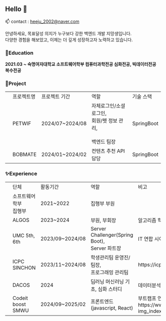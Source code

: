 ## Hello 👋
<!--
**hwnooy/hwnooy** is a ✨ _special_ ✨ repository because its `README.md` (this file) appears on your GitHub profile.

Here are some ideas to get you started:

- 🔭 I’m currently working on ...
- 🌱 I’m currently learning ...
- 👯 I’m looking to collaborate on ...
- 🤔 I’m looking for help with ...
- 💬 Ask me about ...
- 📫 How to reach me: ...
- 😄 Pronouns: ...
- ⚡ Fun fact: ...
-->
📫 contact : heeju_2002@naver.com

안녕하세요, 목표달성 의지가 누구보다 강한 백엔드 개발 지망생입니다. <br>
다양한 경험을 해보았고, 이제는 더 깊게 성장하고자 노력하고 있습니다. <br>

### 🌱Education
**2021.03 ~ 숙명여자대학교 소프트웨어학부 컴퓨터과학전공 심화전공, 빅데이터전공 복수전공** <br>

### 🔭Project
<table>
  <th>
    <td>프로젝트명</td>
    <td>프로젝트 기간</td>
    <td>역할</td>
    <td>기술 스택</td>
  </th>

  <tr>
    <td></td>
    <td>PETWIF</td>
    <td>2024/07~2024/08</td>
    <td>자체로그인/소셜로그인, <br>회원/펫 정보 관리,</br> <br> 백엔드 팀장</br></td>
    <td>SpringBoot</td>
  </tr>

  <tr>
    <td></td>
    <td>BOBMATE</td>
    <td>2024/01~2024/02</td>
    <td>컨텐츠 추천 API 담당</td>
    <td>SpringBoot</td>
  </tr>
  
</table>


### ✨Experience
<table>
<th>
  <td>단체</td>
  <td>활동기간</td>
  <td>역할</td>
  <td>비고</td>
</th>
  <tr>
    <td></td>
    <td width=500px>소프트웨어학부 <br>집행부</br></td>
    <td>2021~2022</td>
    <td>집행부 부원</td>
    <td></td>
  </tr>

  <tr>
    <td></td>
    <td>ALGOS</td>
    <td>2023~2024</td>
    <td>부원, 부회장</td>
    <td>알고리즘 학회</td>
    
  </tr>

  <tr>
    <td></td>
    <td>UMC 5th, 6th</td>
    <td>2023/09~2024/08</td>
    <td>Server Challenger(Spring Boot), <br> Server 파트장</td>
    <td>IT 연합 시이드 프로젝트 동아리</td>
  </tr>

  <tr>
    <td></td>
    <td>ICPC SINCHON</td>
    <td>2023/11~2024/08</td>
    <td>학생관리팀 운영진/팀장, <br>프로그래밍 관리팀</td>
    <td>https://icpc-sinchon.io/halloffame</td>
  </tr>

  <tr>
    <td></td>
    <td>DACOS</td>
    <td>2024</td>
    <td>딥러닝 머신러닝 기초, 심화 스터디</td>
    <td>데이터분석학회</td>
  </tr>

  <tr>
    <td></td>
    <td>Codeit boost SMWU</td>
    <td>2024/09~2025/02</td>
    <td>프론트엔드 (javascript, React) </td>
    <td>부트캠프 연합동아리, https://www.instagram.com/p/C29GELmLUrj/?img_index=1 </td>
  </tr>

<!--
  <tr>
    <td></td>
    <td>2024 Winter MadCamp</td>
    <td>2024/12/26~2025/01/26</td>
    <td></td>
  </tr>
  -->
</table>

<!--
### ⚡Tech
주로 SpringBoot에 집중해서 공부하고 프로젝트를 진행했습니다. 
MySQL
(추후 추가예정)
-->


